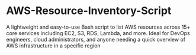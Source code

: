 # AWS-Resource-Inventory-Script
A lightweight and easy-to-use Bash script to list AWS resources across 15+ core services including EC2, S3, RDS, Lambda, and more. Ideal for DevOps engineers, cloud administrators, and anyone needing a quick overview of AWS infrastructure in a specific region

